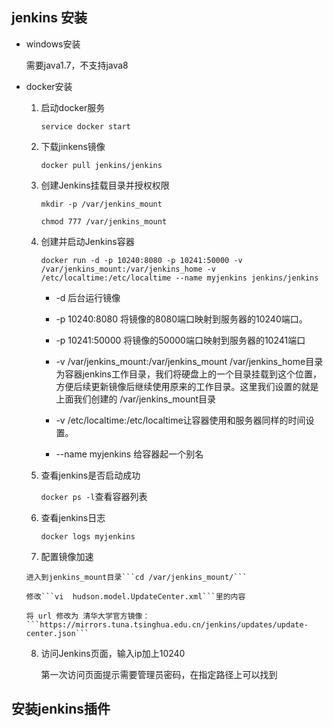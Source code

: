 ## jenkins 安装

* windows安装

  需要java1.7，不支持java8

* docker安装

    1. 启动docker服务

       ```service docker start```

    2. 下载jinkens镜像

       ```docker pull jenkins/jenkins```

    3. 创建Jenkins挂载目录并授权权限

        ```mkdir -p /var/jenkins_mount```

        ```chmod 777 /var/jenkins_mount```

    4. 创建并启动Jenkins容器

       ```docker run -d -p 10240:8080 -p 10241:50000 -v /var/jenkins_mount:/var/jenkins_home -v /etc/localtime:/etc/localtime --name myjenkins jenkins/jenkins```


       * -d 后台运行镜像
       
       * -p 10240:8080 将镜像的8080端口映射到服务器的10240端口。
       
       * -p 10241:50000 将镜像的50000端口映射到服务器的10241端口
       
       * -v /var/jenkins_mount:/var/jenkins_mount /var/jenkins_home目录为容器jenkins工作目录，我们将硬盘上的一个目录挂载到这个位置，方便后续更新镜像后继续使用原来的工作目录。这里我们设置的就是上面我们创建的 /var/jenkins_mount目录
       
       * -v /etc/localtime:/etc/localtime让容器使用和服务器同样的时间设置。
       
       * --name myjenkins 给容器起一个别名


    5. 查看jenkins是否启动成功

       ```docker ps -l```查看容器列表


    6. 查看jenkins日志

       ```docker logs myjenkins```

    7. 配置镜像加速

      进入到jenkins_mount目录```cd /var/jenkins_mount/```

      修改```vi  hudson.model.UpdateCenter.xml```里的内容

      将 url 修改为 清华大学官方镜像：```https://mirrors.tuna.tsinghua.edu.cn/jenkins/updates/update-center.json```

    8. 访问Jenkins页面，输入ip加上10240

       第一次访问页面提示需要管理员密码，在指定路径上可以找到

## 安装jenkins插件






